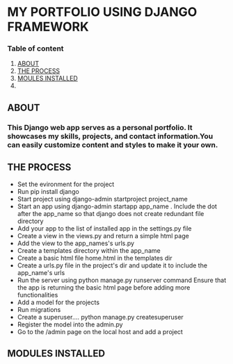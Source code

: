 # MY PORTFOLIO USING DJANGO FRAMEWORK

### Table of content
1. [ABOUT](#about)
2. [THE PROCESS](#the-process)
3. [MOULES INSTALLED](#modules-installed)
4. 
## ABOUT

### This Django web app serves as a personal portfolio. It showcases my skills, projects, and contact information.You can easily customize content and styles to make it your own.

## THE PROCESS
* Set the evironment for the project
* Run pip install django
* Start project using django-admin startproject project_name
* Start an app using django-admin startapp app_name . 
Include the dot after the app_name so that django does not create redundant file directory
* Add your app to the list of installed app in the settings.py file
* Create a view in the views.py and return a simple html page
* Add the view to the app_names's urls.py
* Create a templates directory within the app_name
* Create a basic html file home.html in the templates dir
* Create a urls.py file in the project's dir and update it to include the app_name's urls
* Run the server using python manage.py runserver command
Ensure that the app is returning the basic html page before adding more functionalities
* Add a model for the projects
* Run migrations
* Create a superuser.... python manage.py createsuperuser
* Register the model into the admin.py
* Go to the /admin page on the local host and add a project


## MODULES INSTALLED  
